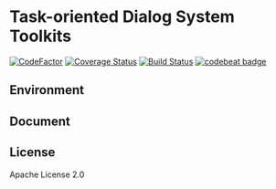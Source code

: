 # Task-oriented Dialog System Toolkits
[![CodeFactor](https://www.codefactor.io/repository/github/thu-coai/tatk/badge)](https://www.codefactor.io/repository/github/thu-coai/tatk) [![Coverage Status](https://coveralls.io/repos/github/thu-coai/tatk/badge.svg?branch=master)](https://coveralls.io/github/thu-coai/tatk?branch=master) [![Build Status](https://travis-ci.com/thu-coai/tatk.svg?branch=master)](https://travis-ci.com/thu-coai/tatk) [![codebeat badge](https://codebeat.co/badges/4b47f311-3337-48a8-869c-1c7a060a2f0d)](https://codebeat.co/projects/github-com-thu-coai-tatk-master)

## Environment



## Document



## License

Apache License 2.0